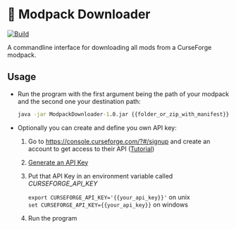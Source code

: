 # 🔩 Modpack Downloader 

[![Build](https://github.com/Joshyx/ModpackDownloader/actions/workflows/build.yml/badge.svg)](https://github.com/Joshyx/ModpackDownloader/actions/workflows/build.yml)

A commandline interface for downloading all mods from a CurseForge modpack.

## Usage
- Run the program with the first argument being the path of your modpack and the second one your destination path:
   ```cmd
   java -jar ModpackDownloader-1.0.jar {{folder_or_zip_with_manifest}} {{destination_path}}
   ```

- Optionally you can create and define you own API key:
   1. Go to https://console.curseforge.com/?#/signup and create an account to get access to their API ([Tutorial](https://docs.curseforge.com/#your-next-steps))
   2. [Generate an API Key](https://console.curseforge.com/#/api-keys)
   3. Put that API Key in an environment variable called _CURSEFORGE_API_KEY_

      `export CURSEFORGE_API_KEY='{{your_api_key}}'` on unix \
      `set CURSEFORGE_API_KEY={{your_api_key}}` on windows
   4. Run the program
